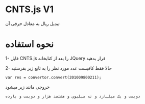 # CNTS.js V1
تبدیل ریال به معادل حرفی آن


# نحوه استفاده

1- فایل CNTS.js را بعد از کتابخانه JQuery قرار بدهید

2- حالا فقط کافیست عدد مورد نظر را به تابع زیر بفرستید

```
var res = convertor.convert(201009800211); 
```

خروجی مانند زیر میشود

```
دویست و یک میلیارد و نه میلیون و هشتصد هزار و دویست و یازده
```
